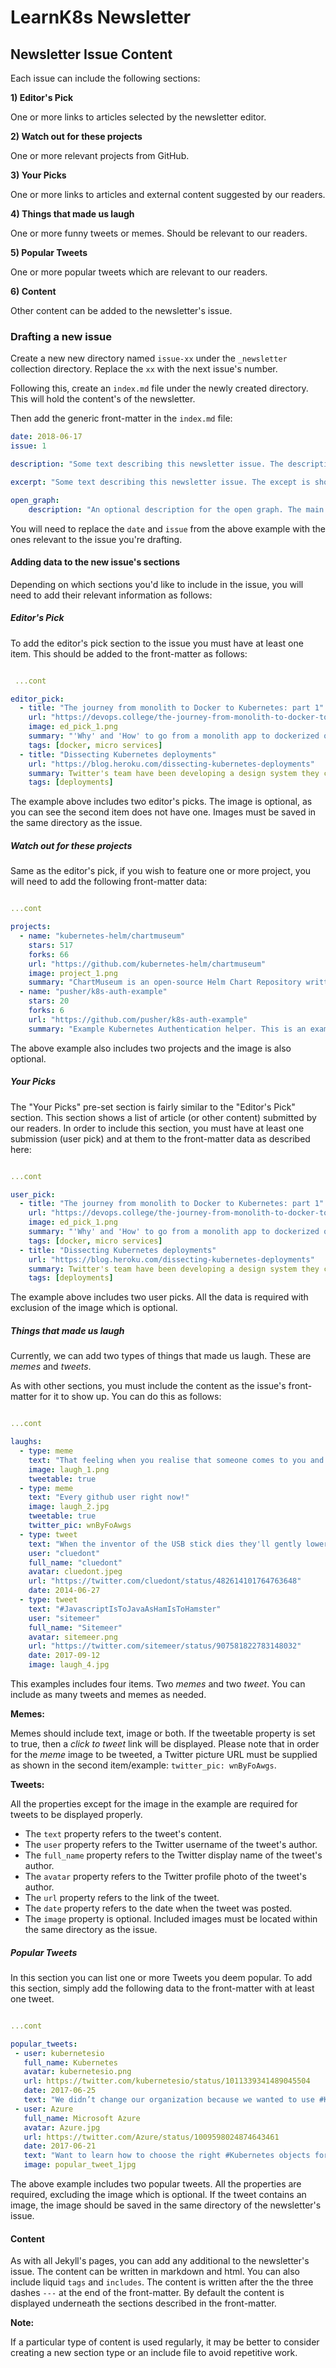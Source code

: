 # LearnK8s Newsletter


## Newsletter Issue Content

Each issue can include the following sections:

__1) Editor's Pick__

One or more links to articles selected by the newsletter editor.


__2) Watch out for these projects__

One or more relevant projects from GitHub.


__3) Your Picks__


One or more links to articles and external content suggested by our readers.

__4) Things that made us laugh__

One or more funny tweets or memes. Should be relevant to our readers.

__5) Popular Tweets__

One or more popular tweets which are relevant to our readers.

__6) Content__

Other content can be added to the newsletter's issue.

### Drafting a new issue

Create a new new directory named `issue-xx` under the `_newsletter` collection directory. Replace the `xx` with the next issue's number.

Following this, create an `index.md` file under the newly created directory. This will hold the content's of the newsletter.

Then add the generic front-matter in the `index.md` file:

```yaml
date: 2018-06-17
issue: 1

description: "Some text describing this newsletter issue. The description is shown in search engine results so it should be kept short and under 300 characters."

excerpt: "Some text describing this newsletter issue. The except is shown in the newsletetr archive page."

open_graph:
    description: "An optional description for the open graph. The main description will be used if none is entered here."

```

You will need to replace the `date` and  `issue` from the above example with the ones relevant to the issue you're drafting.

#### Adding data to the new issue's sections

Depending on which sections you'd like to include in the issue, you will need to add their relevant information as follows:

##### Editor's Pick

To add the editor's pick section to the issue you must have at least one item. This should be added to the front-matter as follows:

```yaml

 ...cont

editor_pick:
  - title: "The journey from monolith to Docker to Kubernetes: part 1"
    url: "https://devops.college/the-journey-from-monolith-to-docker-to-kubernetes-part-1-f5dbd730f620"
    image: ed_pick_1.png
    summary: "'Why' and 'How' to go from a monolith app to dockerized one and eventually to run our app on a kubernetes cluster. In part one, the author discusses the benefits and the abilities of Docker and the app's code architecture."
    tags: [docker, micro services]
  - title: "Dissecting Kubernetes deployments"
    url: "https://blog.heroku.com/dissecting-kubernetes-deployments"
    summary: Twitter's team have been developing a design system they call Horizon. Ashlie Ford tracks its journey, from humble beginnings as a hack-day project.
    tags: [deployments]
```

The example above includes two editor's picks. The image is optional, as you can see the second item does not have one. Images must be saved in the same directory as the issue.

##### Watch out for these projects

Same as the editor's pick, if you wish to feature one or more project, you will need to add the following front-matter data:

```yaml

...cont

projects:
  - name: "kubernetes-helm/chartmuseum"
    stars: 517
    forks: 66
    url: "https://github.com/kubernetes-helm/chartmuseum"
    image: project_1.png
    summary: "ChartMuseum is an open-source Helm Chart Repository written in Go (GoLang), with support for cloud storage backends, including Google Cloud Storage, Amazon S3, and Microsoft Azure Blob Storage."
  - name: "pusher/k8s-auth-example"
    stars: 20
    forks: 6
    url: "https://github.com/pusher/k8s-auth-example"
    summary: "Example Kubernetes Authentication helper. This is an example of how to connect to an OIDC provider and authenticate users before configuring their kubeconfig."

```

The above example also includes two projects and the image is also optional.

##### Your Picks

The "Your Picks" pre-set section is fairly similar to the "Editor's Pick" section. This section shows a list of article (or other content) submitted by our readers. In order to include this section, you must have at least one submission (user pick) and at them to the front-matter data as described here:

```yaml

...cont

user_pick:
  - title: "The journey from monolith to Docker to Kubernetes: part 1"
    url: "https://devops.college/the-journey-from-monolith-to-docker-to-kubernetes-part-1-f5dbd730f620"
    image: ed_pick_1.png
    summary: "'Why' and 'How' to go from a monolith app to dockerized one and eventually to run our app on a kubernetes cluster. In part one, the author discusses the benefits and the abilities of Docker and the app's code architecture."
    tags: [docker, micro services]
  - title: "Dissecting Kubernetes deployments"
    url: "https://blog.heroku.com/dissecting-kubernetes-deployments"
    summary: Twitter's team have been developing a design system they call Horizon. Ashlie Ford tracks its journey, from humble beginnings as a hack-day project.
    tags: [deployments]

```

The example above includes two user picks. All the data is required with exclusion of the image which is optional.

##### Things that made us laugh

Currently, we can add two types of things that made us laugh. These are _memes_ and _tweets_.

As with other sections, you must include the content as the issue's front-matter for it to show up. You can do this as follows:

```yaml

...cont

laughs:
  - type: meme
    text: "That feeling when you realise that someone comes to you and you realize that they just reinvented Helm"
    image: laugh_1.png
    tweetable: true
  - type: meme
    text: "Every github user right now!"
    image: laugh_2.jpg
    tweetable: true
    twitter_pic: wnByFoAwgs
  - type: tweet
    text: "When the inventor of the USB stick dies they'll gently lower the coffin, then pull it back up, turn it the other way, then lower it again."
    user: "cluedont"
    full_name: "cluedont"
    avatar: cluedont.jpeg
    url: "https://twitter.com/cluedont/status/482614101764763648"
    date: 2014-06-27
  - type: tweet
    text: "#JavascriptIsToJavaAsHamIsToHamster"
    user: "sitemeer"
    full_name: "Sitemeer"
    avatar: sitemeer.png
    url: "https://twitter.com/sitemeer/status/907581822783148032"
    date: 2017-09-12
    image: laugh_4.jpg

```

This examples includes four items. Two _memes_ and two _tweet_. You can include as many tweets and memes as needed.

__Memes:__

Memes should include text, image or both. If the tweetable property is set to true, then a _click to tweet_ link will be displayed. Please note that in order for the _meme_ image to be tweeted, a Twitter picture URL must be supplied as shown in the second item/example: `twitter_pic: wnByFoAwgs`.

__Tweets:__

All the properties except for the image in the example are required for tweets to be displayed properly.

- The `text` property refers to the tweet's content.
- The `user` property refers to the Twitter username of the tweet's author.
- The `full_name` property refers to the Twitter display name of the tweet's author.
- The `avatar` property refers to the Twitter profile photo of the tweet's author.
- The `url` property refers to the link of the tweet.
- The `date` property refers to the date when the tweet was posted.
- The `image` property is optional. Included images must be located within the same directory as the issue.

##### Popular Tweets

In this section you can list one or more Tweets you deem popular. To add this section, simply add the following data to the front-matter with at least one tweet.

```yaml

...cont

popular_tweets:
 - user: kubernetesio
   full_name: Kubernetes
   avatar: kubernetesio.png
   url: https://twitter.com/kubernetesio/status/1011339341489045504
   date: 2017-06-25
   text: "We didn’t change our organization because we wanted to use #Kubernetes, we used Kubernetes because we wanted to change our organization."
 - user: Azure
   full_name: Microsoft Azure
   avatar: Azure.jpg
   url: https://twitter.com/Azure/status/1009598024874643461
   date: 2017-06-21
   text: "Want to learn how to choose the right #Kubernetes objects for running workloads in Azure? Download our eBook."
   image: popular_tweet_1jpg

```

The above example includes two popular tweets. All the properties are required, excluding the image which is optional. If the tweet contains an image, the image should be saved in the same directory of the newsletter's issue.


#### Content

As with all Jekyll's pages, you can add any additional to the newsletter's issue. The content can be written in markdown and html. You can also include liquid `tags` and `includes`. The content is written after the the three dashes `---` at the end of the front-matter. By default the content is displayed underneath the sections described in the front-matter.

__Note:__

If a particular type of content is used regularly, it may be better to consider creating a new section type or an include file to avoid repetitive work.

